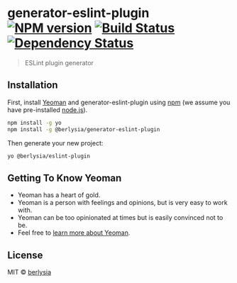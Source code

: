 # generator-eslint-plugin [![NPM version][npm-image]][npm-url] [![Build Status][travis-image]][travis-url] [![Dependency Status][daviddm-image]][daviddm-url]

> ESLint plugin generator

## Installation

First, install [Yeoman](http://yeoman.io) and generator-eslint-plugin using [npm](https://www.npmjs.com/) (we assume you have pre-installed [node.js](https://nodejs.org/)).

```bash
npm install -g yo
npm install -g @berlysia/generator-eslint-plugin
```

Then generate your new project:

```bash
yo @berlysia/eslint-plugin
```

## Getting To Know Yeoman

- Yeoman has a heart of gold.
- Yeoman is a person with feelings and opinions, but is very easy to work with.
- Yeoman can be too opinionated at times but is easily convinced not to be.
- Feel free to [learn more about Yeoman](http://yeoman.io/).

## License

MIT © [berlysia]()

[npm-image]: https://badge.fury.io/js/generator-eslint-plugin.svg
[npm-url]: https://npmjs.org/package/generator-eslint-plugin
[travis-image]: https://travis-ci.com/berlysia/generator-eslint-plugin.svg?branch=master
[travis-url]: https://travis-ci.com/berlysia/generator-eslint-plugin
[daviddm-image]: https://david-dm.org/berlysia/generator-eslint-plugin.svg?theme=shields.io
[daviddm-url]: https://david-dm.org/berlysia/generator-eslint-plugin
